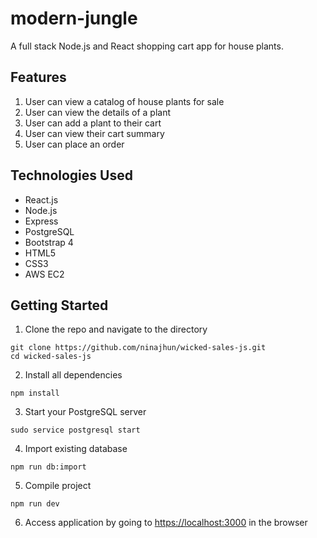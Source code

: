 # modern-jungle
A full stack Node.js and React shopping cart app for house plants.

## Features
1. User can view a catalog of house plants for sale
2. User can view the details of a plant
3. User can add a plant to their cart
4. User can view their cart summary
5. User can place an order 

## Technologies Used
* React.js
* Node.js
* Express
* PostgreSQL
* Bootstrap 4
* HTML5
* CSS3
* AWS EC2

## Getting Started
1. Clone the repo and navigate to the directory
```shell 
git clone https://github.com/ninajhun/wicked-sales-js.git
cd wicked-sales-js
```
2. Install all dependencies
 ``` shell
 npm install
 ```

3. Start your PostgreSQL server
```shell 
sudo service postgresql start
```

4. Import existing database
```shell 
npm run db:import
```

5. Compile project
```shell 
npm run dev
```
6. Access application by going to [https://localhost:3000](https://localhost:3000) in the browser
